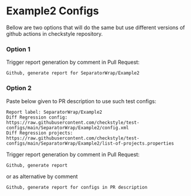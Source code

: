# Example2 Configs

Bellow are two options that will do the same but use different versions
of github actions in checkstyle repository.


### Option 1
Trigger report generation by comment in Pull Request:
```
Github, generate report for SeparatorWrap/Example2
```

### Option 2

Paste below given to PR description to use such test configs:
```
Report label: SeparatorWrap/Example2
Diff Regression config: https://raw.githubusercontent.com/checkstyle/test-configs/main/SeparatorWrap/Example2/config.xml
Diff Regression projects: https://raw.githubusercontent.com/checkstyle/test-configs/main/SeparatorWrap/Example2/list-of-projects.properties
```

Trigger report generation by comment in Pull Request:
```
Github, generate report
```
or as alternative by comment
```
Github, generate report for configs in PR description
```
